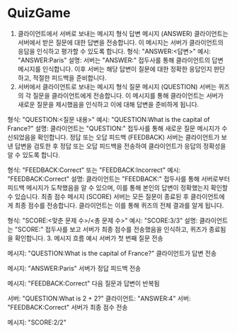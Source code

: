 # QuizGame

1. 클라이언트에서 서버로 보내는 메시지 형식
답변 메시지 (ANSWER)
클라이언트는 서버에서 받은 질문에 대한 답변을 전송합니다. 이 메시지는 서버가 클라이언트의 응답을 인식하고 평가할 수 있도록 합니다.
형식: "ANSWER:<답변>"
예시: "ANSWER:Paris"
설명: 서버는 "ANSWER:" 접두사를 통해 클라이언트의 답변 메시지를 인식합니다. 이후 서버는 해당 답변이 질문에 대한 정확한 응답인지 판단하고, 적절한 피드백을 준비합니다.
2. 서버에서 클라이언트로 보내는 메시지 형식
질문 메시지 (QUESTION)
서버는 퀴즈의 각 질문을 클라이언트에게 전송합니다. 이 메시지를 통해 클라이언트는 서버가 새로운 질문을 제시했음을 인식하고 이에 대해 답변을 준비하게 됩니다.

형식: "QUESTION:<질문 내용>"
예시: "QUESTION:What is the capital of France?"
설명: 클라이언트는 "QUESTION:" 접두사를 통해 새로운 질문 메시지가 수신되었음을 확인합니다.
정답 또는 오답 피드백 (FEEDBACK)
서버는 클라이언트가 보낸 답변을 검토한 후 정답 또는 오답 피드백을 전송하여 클라이언트가 응답의 정확성을 알 수 있도록 합니다.

형식: "FEEDBACK:Correct" 또는 "FEEDBACK:Incorrect"
예시: "FEEDBACK:Correct"
설명: 클라이언트는 "FEEDBACK:" 접두사를 통해 서버로부터 피드백 메시지가 도착했음을 알 수 있으며, 이를 통해 본인의 답변이 정확했는지 확인할 수 있습니다.
최종 점수 메시지 (SCORE)
서버는 모든 질문이 종료된 후 클라이언트에게 최종 점수를 전송합니다. 클라이언트는 이를 통해 퀴즈의 전체 결과를 알게 됩니다.

형식: "SCORE:<맞춘 문제 수>/<총 문제 수>"
예시: "SCORE:3/3"
설명: 클라이언트는 "SCORE:" 접두사를 보고 서버가 최종 점수를 전송했음을 인식하고, 퀴즈가 종료됨을 확인합니다.
3. 메시지 흐름 예시
서버가 첫 번째 질문 전송

메시지: "QUESTION:What is the capital of France?"
클라이언트가 답변 전송

메시지: "ANSWER:Paris"
서버가 정답 피드백 전송

메시지: "FEEDBACK:Correct"
다음 질문과 답변이 반복됨

서버: "QUESTION:What is 2 + 2?"
클라이언트: "ANSWER:4"
서버: "FEEDBACK:Correct"
서버가 최종 점수 전송

메시지: "SCORE:2/2"
